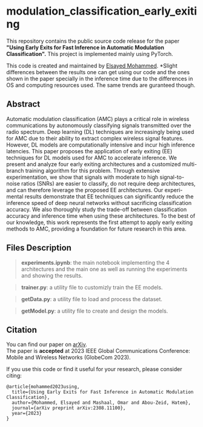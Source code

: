 # modulation_classification_early_exiting
This repository contains the public source code release for the paper <b>"Using Early Exits for Fast Inference in Automatic Modulation Classification".</b> This project is implemented mainly using PyTorch.

This code is created and maintained by [Elsayed Mohammed](https://github.com/ElSayedMMostafa).
*Slight differences between the results one can get using our code and the ones shown in the paper specially in the inference time due to the differences in OS and computing resources used. The same trends are guranteed though.

## Abstract
Automatic modulation classification (AMC) plays a critical role in wireless communications by autonomously classifying signals transmitted over the radio spectrum. Deep learning (DL) techniques are increasingly being used for AMC due to their ability to extract complex wireless signal features. However, DL models are computationally intensive and incur high inference latencies. This paper proposes the application of early exiting (EE) techniques for DL models used for AMC to accelerate inference. We present and analyze four early exiting architectures and a customized multi-branch training algorithm for this problem. Through extensive experimentation, we show that signals with moderate to high signal-to-noise ratios (SNRs) are easier to classify, do not require deep architectures, and can therefore leverage the proposed EE architectures. Our experi- mental results demonstrate that EE techniques can significantly reduce the inference speed of deep neural networks without sacrificing classification accuracy. We also thoroughly study the trade-off between classification accuracy and inference time when using these architectures. To the best of our knowledge, this work represents the first attempt to apply early exiting methods to AMC, providing a foundation for future research in this area.


## Files Description
>  **experiments.ipynb**: the main notebook implementing the 4 architectures and the main one as well as running the experiments and showing the results.

> **trainer.py**: a utility file to customizly train the EE models.

> **getData.py**: a utility file to load and process the dataset.

> **getModel.py**: a utility file to create and design the models.

## Citation
You can find our paper on [arXiv](https://arxiv.org/abs/2308.11100). \
The paper is **accepted** at 2023 IEEE Global Communications Conference: Mobile and Wireless Networks (GlobeCom 2023).

If you use this code or find it useful for your research, please consider citing:
```
@article{mohammed2023using,
  title={Using Early Exits for Fast Inference in Automatic Modulation Classification},
  author={Mohammed, Elsayed and Mashaal, Omar and Abou-Zeid, Hatem},
  journal={arXiv preprint arXiv:2308.11100},
  year={2023}
}
```
